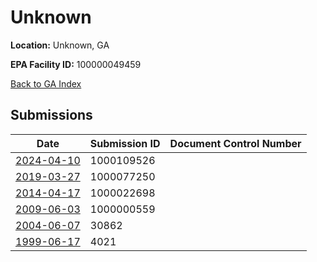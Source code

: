 # Unknown

**Location:** Unknown, GA

**EPA Facility ID:** 100000049459

[Back to GA Index](../../index.md)

## Submissions

| Date | Submission ID | Document Control Number |
|------|--------------|-------------------------|
| [2024-04-10](submissions/1000109526.md) | 1000109526 |  |
| [2019-03-27](submissions/1000077250.md) | 1000077250 |  |
| [2014-04-17](submissions/1000022698.md) | 1000022698 |  |
| [2009-06-03](submissions/1000000559.md) | 1000000559 |  |
| [2004-06-07](submissions/30862.md) | 30862 |  |
| [1999-06-17](submissions/4021.md) | 4021 |  |
